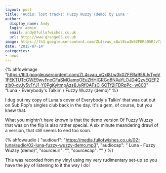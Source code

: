```yaml
---
layout: post
title: 'Audio: lost tracks: Fuzzy Wuzzy (demo) by Luna '
author:
  display_name: Andy
  login: admin
  email: andy@fullofwishes.co.uk
  url: http://www.grange85.co.uk
image: https://lh3.googleusercontent.com/ZL4svau_xQxl8Lw3k0ZFERa95RJvTyeV1FEKTUTcGWE9wvFneCFaSMOampOEuZHHlGRGg8NXaYLOJD4QzvEQEF2zlb0-ovJy5y1YJ1-Y0PgKyltmpAzs8JyRfOAFsC_6OTf2IFDRpPc=w2400
date: '2015-07-14'
categories:
- news
---
```

{% ahfowimage "https://lh3.googleusercontent.com/ZL4svau_xQxl8Lw3k0ZFERa95RJvTyeV1FEKTUTcGWE9wvFneCFaSMOampOEuZHHlGRGg8NXaYLOJD4QzvEQEF2zlb0-ovJy5y1YJ1-Y0PgKyltmpAzs8JyRfOAFsC_6OTf2IFDRpPc=w800" "Luna - Everybody's Talkin' / Fuzzy Wuzzy (demo)" %}

I dug out my copy of Luna's cover of Everybody's Talkin' that was out out on Sub Pop's singles club back in the day. It's a gem, of course, but you knew that.

What you mightn't have known is that the demo version Of Fuzzy Wuzzy that was on the flip is also rather special. A six minute meandering drawl of a version, that still seems to end too soon.

 {% ahfowaudio {
  "audiourl": "https://media.fullofwishes.co.uk/02-luna/audio/02-luna-fuzzy-wuzzy-demo.mp3",
  "audiocap": " Luna - Fuzzy Wuzzy (demo)",
  "sourceurl": "",
  "sourcecap": ""
  } %}

This was recorded from my vinyl using my very rudimentary set-up so you have the joy of listening to it the way I do!
